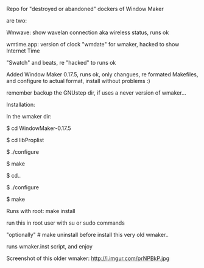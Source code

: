 Repo for "destroyed or abandoned" dockers of Window Maker

are two:

Wmwave: show wavelan connection aka wireless status, runs ok

wmtime.app: version of clock "wmdate" for wmaker, hacked to show Internet Time

"Swatch" and beats, re "hacked" to runs ok

Added Window Maker 0.17.5, runs ok, only changues, re formated Makefiles, and configure to actual format, install without problems :)

remember backup the GNUstep dir, if uses a never version of wmaker...

Installation:

In the wmaker dir:

$ cd WindowMaker-0.17.5

$ cd libProplist

$ ./configure

$ make

$ cd..

$ ./configure

$ make

Runs with root: make install 

run this in root user with su or sudo commands

"optionally" # make uninstall before install this very old wmaker..

runs wmaker.inst script, and enjoy

Screenshot of this older wmaker: http://i.imgur.com/prNPBkP.jpg

